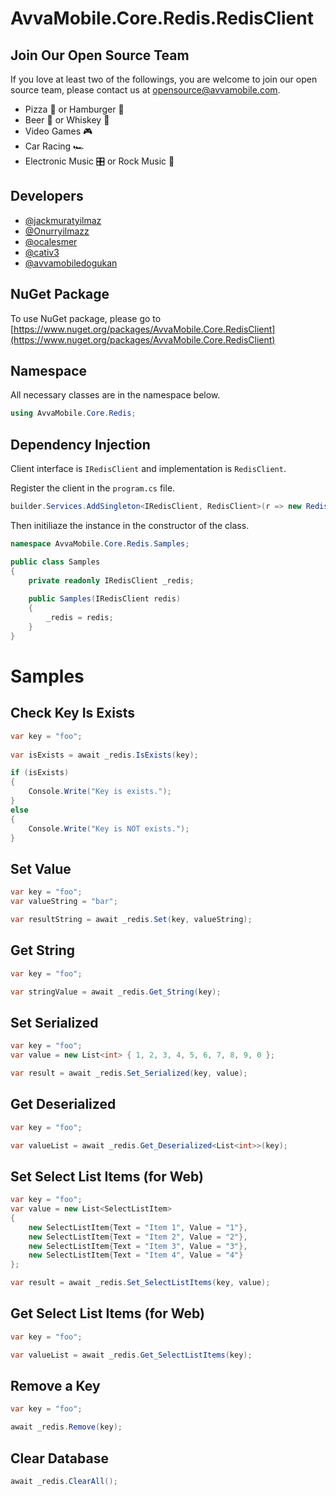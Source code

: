 # AvvaMobile.Core.Redis.RedisClient

## Join Our Open Source Team

If you love at least two of the followings, you are welcome to join our open source team, please contact us at opensource@avvamobile.com.

- Pizza :pizza: or Hamburger :hamburger:
- Beer :beer: or Whiskey :tumbler_glass:
- Video Games :video_game:
- Car Racing :racing_car:
- Electronic Music :control_knobs: or Rock Music :guitar:

## Developers

- [@jackmuratyilmaz](https://www.github.com/jackmuratyilmaz)
- [@Onurryilmazz](https://www.github.com/Onurryilmazz)
- [@ocalesmer](https://www.github.com/ocalesmer)
- [@cativ3](https://www.github.com/cativ3)
- [@avvamobiledogukan](https://github.com/orgs/AvvaMobile/people/avvamobiledogukan)

## NuGet Package
To use NuGet package, please go to [https://www.nuget.org/packages/AvvaMobile.Core.RedisClient](https://www.nuget.org/packages/AvvaMobile.Core.RedisClient)

## Namespace
All necessary classes are in the namespace below.

``` csharp
using AvvaMobile.Core.Redis;
``` 

## Dependency Injection

Client interface is `IRedisClient` and implementation is `RedisClient`.

Register the client in the `program.cs` file.
    
``` csharp
builder.Services.AddSingleton<IRedisClient, RedisClient>(r => new RedisClient(host: "localhost", port: 6379, user: "default", password: "redispw"));
```

Then initiliaze the instance in the constructor of the class.

``` csharp
namespace AvvaMobile.Core.Redis.Samples;

public class Samples
{
    private readonly IRedisClient _redis;
    
    public Samples(IRedisClient redis)
    {
        _redis = redis;
    }
}
```

# Samples

## Check Key Is Exists

``` csharp
var key = "foo";
    
var isExists = await _redis.IsExists(key);

if (isExists)
{
    Console.Write("Key is exists.");
}
else
{
    Console.Write("Key is NOT exists.");
}
```

## Set Value

``` csharp
var key = "foo";
var valueString = "bar";

var resultString = await _redis.Set(key, valueString);
```

## Get String

``` csharp
var key = "foo";

var stringValue = await _redis.Get_String(key);
```

## Set Serialized

``` csharp
var key = "foo";
var value = new List<int> { 1, 2, 3, 4, 5, 6, 7, 8, 9, 0 };

var result = await _redis.Set_Serialized(key, value);
```

## Get Deserialized

``` csharp
var key = "foo";

var valueList = await _redis.Get_Deserialized<List<int>>(key);
```

## Set Select List Items (for Web)

``` csharp
var key = "foo";
var value = new List<SelectListItem>
{
    new SelectListItem{Text = "Item 1", Value = "1"},
    new SelectListItem{Text = "Item 2", Value = "2"},
    new SelectListItem{Text = "Item 3", Value = "3"},
    new SelectListItem{Text = "Item 4", Value = "4"}
};

var result = await _redis.Set_SelectListItems(key, value);

```

## Get Select List Items (for Web)

``` csharp
var key = "foo";

var valueList = await _redis.Get_SelectListItems(key);
```

## Remove a Key

``` csharp
var key = "foo";

await _redis.Remove(key);
```

## Clear Database

``` csharp
await _redis.ClearAll();
```
